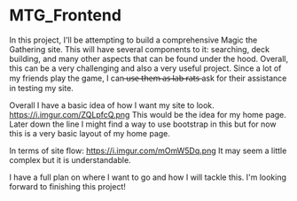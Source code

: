 # MTG_Frontend
In this project, I'll be attempting to build a comprehensive Magic the Gathering site. This will have several components to it: searching, deck building, and many other aspects that can be found under the hood. Overall, this can be a very challenging and also a very useful project. Since a lot of my friends play the game, I can ̶u̶s̶e̶ ̶t̶h̶e̶m̶ ̶a̶s̶ ̶l̶a̶b̶ ̶r̶a̶t̶s̶ ask for their assistance in testing my site.

Overall I have a basic idea of how I want my site to look. 
https://i.imgur.com/ZQLpfcQ.png
This would be the idea for my home page. Later down the line I might find a way to use bootstrap in this but for now this is a very basic layout of my home page.

In terms of site flow:
https://i.imgur.com/mOmW5Dq.png
It may seem a little complex but it is understandable. 

I have a full plan on where I want to go and how I will tackle this. I'm looking forward to finishing this project!